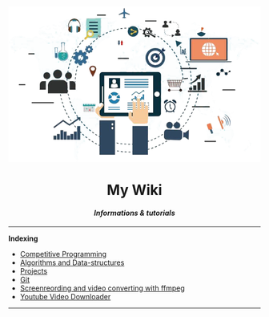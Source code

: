 

<p align="center">
	<img src="logo.png" align="center" >
</p>

<h1 align="center">My Wiki</h1>
<h4 align="center"><i>Informations & tutorials</i> </h4>

---

**Indexing**

- [Competitive Programming](Competitive_programming/index.md)
- [Algorithms and Data-structures](Algorithms_Data_structures/index.md)
- [Projects](Projects/projects.md)
- [Git](Git/git.md)
- [Screenreording and video converting with ffmpeg](ScreenRecording/ffmpeg.md)
- [Youtube Video Downloader](Miscellaneous/youtube-dl.md) 

    
---

